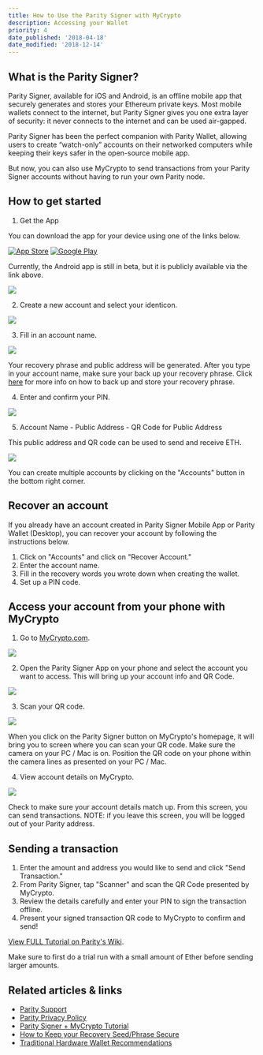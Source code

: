 ```yaml
---
title: How to Use the Parity Signer with MyCrypto
description: Accessing your Wallet
priority: 4
date_published: '2018-04-18'
date_modified: '2018-12-14'
---
```


## What is the Parity Signer?

Parity Signer, available for iOS and Android, is an offline mobile app that securely generates and stores your Ethereum private keys. Most mobile wallets connect to the internet, but Parity Signer gives you one extra layer of security: it never connects to the internet and can be used air-gapped.

Parity Signer has been the perfect companion with Parity Wallet, allowing users to create “watch-only” accounts on their networked computers while keeping their keys safer in the open-source mobile app.

But now, you can also use MyCrypto to send transactions from your Parity Signer accounts without having to run your own Parity node.

## How to get started

1. Get the App

You can download the app for your device using one of the links below.

[![App Store](https://i.imgur.com/4dG7hQ2.png)](https://itunes.apple.com/us/app/parity-signer/id1218174838?mt=8) [![Google Play](https://i.imgur.com/PYTWho7.png)](https://play.google.com/store/apps/details?id=io.parity.signer)

Currently, the Android app is still in beta, but it is publicly available via the link above.

![](https://i.imgur.com/uaVisbZ.jpg)

2. Create a new account and select your identicon.

![](https://i.imgur.com/gs3D3fx.png)

3. Fill in an account name.

![](https://i.imgur.com/Y9Q6qGU.png)

Your recovery phrase and public address will be generated. After you type in your account name, make sure your back up your recovery phrase. Click [here](https://blockonomi.com/keep-recovery-seed-safe/) for more info on how to back up and store your recovery phrase.

4. Enter and confirm your PIN.

![](https://i.imgur.com/H1VDNOd.png)

5. Account Name - Public Address - QR Code for Public Address

This public address and QR code can be used to send and receive ETH.

![](https://i.imgur.com/TjKQd6s.png)

You can create multiple accounts by clicking on the "Accounts" button in the bottom right corner.

## Recover an account

If you already have an account created in Parity Signer Mobile App or Parity Wallet (Desktop), you can recover your account by following the instructions below.

1. Click on "Accounts" and click on "Recover Account."
2. Enter the account name.
3. Fill in the recovery words you wrote down when creating the wallet.
4. Set up a PIN code.

## Access your account from your phone with MyCrypto

1. Go to [MyCrypto.com](https://mycrypto.com/account).

![](https://i.imgur.com/IRQUSDb.png)

2. Open the Parity Signer App on your phone and select the account you want to access. This will bring up your account info and QR Code.

![](https://i.imgur.com/4dE9Pv4.png)

3. Scan your QR code.

![](https://i.imgur.com/jdHZIu9.png)

When you click on the Parity Signer button on MyCrypto's homepage, it will bring you to screen where you can scan your QR code. Make sure the camera on your PC / Mac is on. Position the QR code on your phone within the camera lines as presented on your PC / Mac.

4. View account details on MyCrypto.

![](https://i.imgur.com/xI1EeHg.png)

Check to make sure your account details match up. From this screen, you can send transactions. NOTE: if you leave this screen, you will be logged out of your Parity address.

## Sending a transaction

1. Enter the amount and address you would like to send and click "Send Transaction."
2. From Parity Signer, tap "Scanner" and scan the QR Code presented by MyCrypto.
3. Review the details carefully and enter your PIN to sign the transaction offline.
4. Present your signed transaction QR code to MyCrypto to confirm and send!
   
[View FULL Tutorial on Parity's Wiki](https://wiki.parity.io/Parity-Signer-Mobile-App-MyCrypto-tutorial.html).

Make sure to first do a trial run with a small amount of Ether before sending larger amounts.

## Related articles & links

* [Parity Support](http://paritytech.io/)
* [Parity Privacy Policy](http://paritytech.io/legal/)
* [Parity Signer + MyCrypto Tutorial](https://wiki.parity.io/Parity-Signer-Mobile-App-MyCrypto-tutorial.html)
* [How to Keep your Recovery Seed/Phrase Secure](https://blockonomi.com/keep-recovery-seed-safe/)
* [Traditional Hardware Wallet Recommendations](https://support.mycrypto.com/hardware-wallets/hardware-wallet-recommendations.html)
